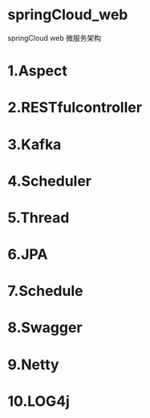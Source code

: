 # springCloud_web
springCloud web 微服务架构

# 1.Aspect
# 2.RESTfulcontroller
# 3.Kafka
# 4.Scheduler
# 5.Thread
# 6.JPA
# 7.Schedule
# 8.Swagger
# 9.Netty
# 10.LOG4j
